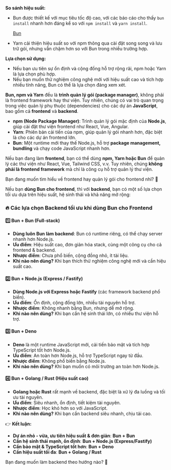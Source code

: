 
**So sánh hiệu suất:**

- Bun được thiết kế với mục tiêu tốc độ cao, với các báo cáo cho thấy `bun install` nhanh hơn đáng kể so với `npm install` và `yarn install`.
    
    [Bun](https://bun.sh/package-manager?utm_source=chatgpt.com)
    
- Yarn cải thiện hiệu suất so với npm thông qua cài đặt song song và lưu trữ gói, nhưng vẫn chậm hơn so với Bun trong nhiều trường hợp.

**Lựa chọn sử dụng:**

- Nếu bạn ưu tiên sự ổn định và cộng đồng hỗ trợ rộng rãi, npm hoặc Yarn là lựa chọn phù hợp.
- Nếu bạn muốn thử nghiệm công nghệ mới với hiệu suất cao và tích hợp nhiều tính năng, Bun có thể là lựa chọn đáng xem xét.

**Bun, npm và Yarn** đều là **trình quản lý gói (package manager)**, không phải là frontend framework hay thư viện. Tuy nhiên, chúng có vai trò quan trọng trong việc quản lý phụ thuộc (dependencies) cho các dự án **JavaScript**, bao gồm cả **frontend** và **backend**.

- **npm (Node Package Manager)**: Trình quản lý gói mặc định của **Node.js**, giúp cài đặt thư viện frontend như React, Vue, Angular.
- **Yarn**: Phiên bản cải tiến của npm, giúp quản lý gói nhanh hơn, đặc biệt là cho các dự án frontend lớn.
- **Bun**: Một runtime mới thay thế Node.js, hỗ trợ **package management, bundling** và chạy code JavaScript nhanh hơn.

Nếu bạn đang làm **frontend**, bạn có thể dùng **npm, Yarn hoặc Bun** để quản lý các thư viện như React, Vue, Tailwind CSS, v.v. Tuy nhiên, chúng **không phải là frontend framework** mà chỉ là công cụ hỗ trợ quản lý thư viện.

Bạn đang muốn tìm hiểu về frontend hay quản lý gói cho frontend nhỉ? 🚀


Nếu bạn **dùng Bun cho frontend**, thì với **backend**, bạn có một số lựa chọn tối ưu dựa trên hiệu suất, hệ sinh thái và khả năng mở rộng:

### 🔥 **Các lựa chọn Backend tối ưu khi dùng Bun cho Frontend**

#### 1️⃣ **Bun + Bun (Full-stack)**

- **Dùng luôn Bun làm backend**: Bun có runtime riêng, có thể chạy server nhanh hơn Node.js.
- **Ưu điểm**: Hiệu suất cao, đơn giản hóa stack, cùng một công cụ cho cả frontend & backend.
- **Nhược điểm**: Chưa phổ biến, cộng đồng nhỏ, ít tài liệu.
- **Khi nào nên dùng?** Khi bạn thích thử nghiệm công nghệ mới và cần hiệu suất cao.

#### 2️⃣ **Bun + Node.js (Express / Fastify)**

- **Dùng Node.js với Express hoặc Fastify** (các framework backend phổ biến).
- **Ưu điểm**: Ổn định, cộng đồng lớn, nhiều tài nguyên hỗ trợ.
- **Nhược điểm**: Không nhanh bằng Bun, nhưng dễ mở rộng.
- **Khi nào nên dùng?** Khi bạn cần hệ sinh thái lớn, có nhiều thư viện hỗ trợ.

#### 3️⃣ **Bun + Deno**

- **Deno** là một runtime JavaScript mới, cải tiến bảo mật và tích hợp TypeScript tốt hơn Node.js.
- **Ưu điểm**: An toàn hơn Node.js, hỗ trợ TypeScript ngay từ đầu.
- **Nhược điểm**: Không phổ biến bằng Node.js.
- **Khi nào nên dùng?** Khi bạn muốn có môi trường an toàn hơn Node.js.

#### 4️⃣ **Bun + Golang / Rust (Hiệu suất cao)**

- **Golang hoặc Rust** rất mạnh về backend, đặc biệt là xử lý đa luồng và tối ưu tài nguyên.
- **Ưu điểm**: Siêu nhanh, ổn định, tiết kiệm tài nguyên.
- **Nhược điểm**: Học khó hơn so với JavaScript.
- **Khi nào nên dùng?** Khi bạn cần backend siêu nhanh, chịu tải cao.

👉 **Kết luận:**

- **Dự án nhỏ - vừa, ưu tiên hiệu suất & đơn giản**: **Bun + Bun**
- **Cần hệ sinh thái mạnh, ổn định**: **Bun + Node.js (Express/Fastify)**
- **Cần bảo mật & TypeScript tốt hơn**: **Bun + Deno**
- **Cần hiệu suất tối đa**: **Bun + Golang / Rust**

Bạn đang muốn làm backend theo hướng nào? 🚀